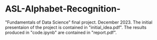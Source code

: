 # ASL-Alphabet-Recognition-
"Fundamentals of Data Science" final project. December 2023.
The initial presentaion of the project is contained in "initial_idea.pdf".
The results produced in "code.ipynb" are contained in "report.pdf". 
